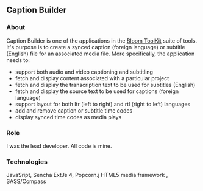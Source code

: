 ## Caption Builder

### About
Caption Builder is one of the applications in the [Bloom ToolKit](http://terriregan.herokuapp.com/work/bloom) suite of tools.  It's purpose is to create a synced caption (foreign language) or subtitle (English) file for an associated media file. More specifically, the application needs to:
- support both audio and video captioning and subtitling
- fetch and display content associated with a particular project 
- fetch and display the transcription text to be used for subtitles (English)
- fetch and display the source text to be used for captions (foreign language)
- support layout for both ltr (left to right) and rtl (right to left) languages 
- add and remove caption or subtitle time codes  
- display synced time codes as media plays

### Role
I was the lead developer.  All code is mine.

### Technologies 
JavaSript, Sencha ExtJs 4, Popcorn.j HTML5 media framework , SASS/Compass